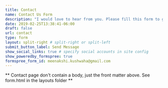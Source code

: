 ```yaml
---
title: Contact
name: Contact Us Form
description: "I would love to hear from you. Please fill this form to get in touch."
date: 2019-02-25T13:38:41-06:00
draft: false
url: contact
type: form
layout: split-right # split-right or split-left
submit_button_label: Send Message
show_social_links: true # specify social accounts in site config
show_poweredby_formspree: true
formspree_form_id: meenakshi.kushwaha@gmail.com
---
```


** Contact page don't contain a body, just the front matter above.
See form.html in the layouts folder **
